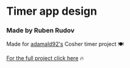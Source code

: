 # Timer app design 
### Made by Ruben Rudov 

Made for [adamald92's](https://github.com/adamal92) Cosher timer project :plate_with_cutlery:

[For the full project click here](https://github.com/adamal92/Cosher_Timer_design) :fire:
